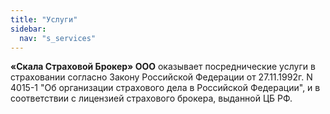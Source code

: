```yaml
---
title: "Услуги"
sidebar:
  nav: "s_services"
---
```

**«Скала Страховой Брокер» ООО** оказывает посреднические услуги в страховании
согласно Закону Российской Федерации от 27.11.1992г. N 4015-1 &quot;Об организации
страхового дела в Российской Федерации&quot;, и в соответствии с лицензией страхового
брокера, выданной ЦБ РФ.